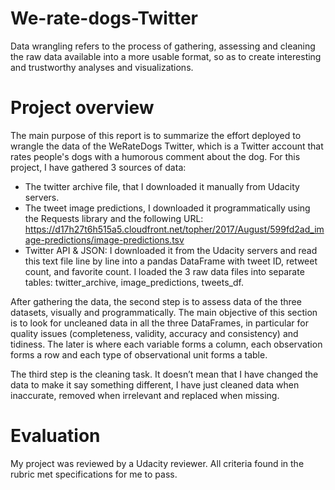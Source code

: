 # We-rate-dogs-Twitter
Data wrangling refers to the process of gathering, assessing and cleaning the raw data available into a more usable format, so as to create interesting and trustworthy analyses and visualizations.
# Project overview
The main purpose of this report is to summarize the effort deployed to wrangle the data of the WeRateDogs Twitter, which is a Twitter account that rates people's dogs with a humorous comment about the dog.
For this project, I have gathered 3 sources of data: 
* The twitter archive file, that I downloaded it manually from Udacity servers. 
* The tweet image predictions, I downloaded it programmatically using the Requests library and the following URL: https://d17h27t6h515a5.cloudfront.net/topher/2017/August/599fd2ad_image-predictions/image-predictions.tsv 
* Twitter API & JSON: I downloaded it from the Udacity servers and read this text file line by line into a pandas DataFrame with tweet ID, retweet count, and favorite count. I loaded the 3 raw data files into separate tables: twitter_archive, image_predictions, tweets_df. 

After gathering the data, the second step is to assess data of the three datasets, visually and programmatically. The main objective of this section is to look for uncleaned data in all the three DataFrames, in particular for quality issues (completeness, validity, accuracy and consistency) and tidiness. The later is where each variable forms a column, each observation forms a row and each type of observational unit forms a table.

The third step is the cleaning task. It doesn’t mean that I have changed the data to make it say something different, I have just cleaned data when inaccurate, removed when irrelevant and replaced when missing.
# Evaluation
My project was reviewed by a Udacity reviewer. All criteria found in the rubric met specifications for me to pass.
